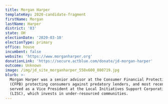 ```yaml
---
title: Morgan Harper
templateKey: 2020-candidate-fragment
firstName: Morgan
lastName: Harper
district: '03'
state: OH
electionDate: '2020-03-10'
electionType: primary
office: house
incumbent: false
website: 'https://www.morganharper.org'
donationLink: 'https://secure.actblue.com/donate/jd-morgan-harper'
outcome: Unknown
image: /img/jd_site_morganharper_550x600_080719.jpg
blurb: >-
  Morgan Harper was a senior advisor at the Consumer Financial Protection Bureau
  (CFPB) protecting consumers against predatory lenders, and most recently
  served as a Vice President at the Local Initiatives Support Corporation
  (LISC), which invests in under-resourced communities.
---
```


